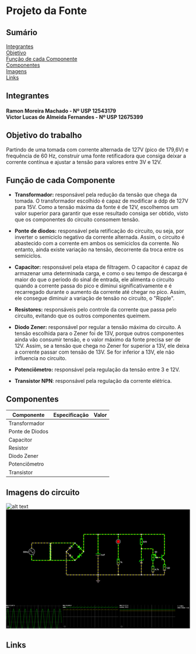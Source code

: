 # Projeto da Fonte

## Sumário
[Integrantes](#Integrantes) <br />
[Objetivo](#objetivo) <br />
[Função de cada Componente](#funcao) <br />
[Componentes](#Componentes) <br />
[Imagens](#imagens) <br />
[Links](#Links)

## Integrantes
<h4> Ramon Moreira Machado - Nº USP 12543179 <br />
Victor Lucas de Almeida Fernandes - Nº USP 12675399 </h4>

<a name="objetivo"> </a>
## Objetivo do trabalho
Partindo de uma tomada com corrente alternada de 127V (pico de 179,6V)
e frequência de 60 Hz, construir uma fonte retificadora que consiga deixar 
a corrente contínua e ajustar a tensão para valores entre 3V e 12V.


<a name="funcao"> </a>
## Função de cada Componente

* **Transformador:** 
responsável pela redução da tensão que chega da tomada. O transformador
escolhido é capaz de modificar a ddp de 127V para 15V. Como a tensão máxima 
da fonte é de 12V, escolhemos um valor superior para garantir que esse resultado
consiga ser obtido, visto que os componentes do circuito consomem tensão.

* **Ponte de diodos:** 
responsável pela retificação do circuito, ou seja, por inverter o 
semiciclo negativo da corrente alternada. Assim, o circuito é abastecido com a corrente 
em ambos os semiciclos da corrente. No entanto, ainda existe variação na tensão, decorrente
da troca entre os semiciclos.

* **Capacitor:** 
responsável pela etapa de filtragem. 
O capacitor é capaz de armazenar uma determinada carga, e como o seu tempo de descarga é maior
do que o período do sinal de entrada, ele alimenta o circuito quando a corrente passa do pico e diminui 
significativamente e é recarregado durante o aumento da corrente até chegar no pico. 
Assim, ele consegue diminuir a variação de tensão no circuito, o "Ripple".

* **Resistores:**
responsáveis pelo controle da corrente que passa pelo circuito, 
evitando que os outros componentes queimem.

* **Diodo Zener:**
responsável por regular a tensão máxima do circuito. A tensão escolhida para o Zener foi de 13V, porque 
outros componentes ainda vão consumir tensão, e o valor máximo da fonte precisa ser de 12V. 
Assim, se a tensão que chega no Zener for superior a 13V, ele deixa a corrente passar com tensão de 13V.
Se for inferior a 13V, ele não influencia no circuito.

* **Potenciômetro:**
responsável pela regulação da tensão entre 3 e 12V.

* **Transistor NPN**:
responsável pela regulação da corrente elétrica.

## Componentes

| Componente | Especificação | Valor |
| --- | --- | --- |
| Transformador | | |`R$ x`|
| Ponte de Diodos | | | |
| Capacitor | | |[https://www.baudaeletronica.com.br/capacitor-eletrolitico-1000uf-25v.html?gclid=CjwKCAjwgISIBhBfEiwALE19SV9PtG2yy8U5UN-H_dH_FWmCW822ftNFBUs8vyb2IieIiflBTjFcrRoCpP0QAvD_BwE] |
| Resistor | | | |
| Diodo Zener | | | |
| Potenciômetro | | | |
| Transistor | | | |

<a name="imagens"> </a>
## Imagens do circuito
![alt text](https://github.com/ramon1usp/SSC0180_FonteEletronica/edit/main/falstad.png "Circuito Falstad")
![Test Image 1](falstad.png)
## Links
